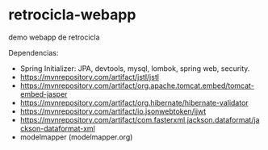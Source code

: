 # retrocicla-webapp
demo webapp de retrocicla

Dependencias:
  - Spring Initializer: JPA, devtools, mysql, lombok, spring web, security.
  - https://mvnrepository.com/artifact/jstl/jstl
  - https://mvnrepository.com/artifact/org.apache.tomcat.embed/tomcat-embed-jasper
  - https://mvnrepository.com/artifact/org.hibernate/hibernate-validator
  - https://mvnrepository.com/artifact/io.jsonwebtoken/jjwt
  - https://mvnrepository.com/artifact/com.fasterxml.jackson.dataformat/jackson-dataformat-xml
  - modelmapper (modelmapper.org)
